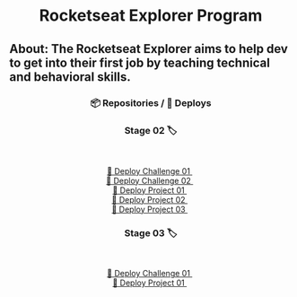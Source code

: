 <h1 align="center">Rocketseat Explorer Program</h1>

## About: **The Rocketseat Explorer aims to help dev to get into their first job by teaching technical and behavioral skills.**

<div align="center">
<h3> 📦 Repositories / 🚀 Deploys </h3>

### <h3> Stage 02 🏷 </h3>&nbsp;

<a href="https://gabriel-bueno32.github.io/explorer-rocketseat/Stage-02/Challenge-01"> 🚀 Deploy Challenge 01 </a>&nbsp; </br>
<a href="https://gabriel-bueno32.github.io/explorer-rocketseat/Stage-02/Challenge-02"> 🚀 Deploy Challenge 02 </a>&nbsp; </br>
<a href="https://gabriel-bueno32.github.io/explorer-rocketseat/Stage-02/Project-01"> 🚀 Deploy Project 01 </a>&nbsp; </br>
<a href="https://gabriel-bueno32.github.io/explorer-rocketseat/Stage-02/Project-02"> 🚀 Deploy Project 02 </a>&nbsp; </br>
<a href="https://gabriel-bueno32.github.io/explorer-rocketseat/Stage-02/Project-03"> 🚀 Deploy Project 03 </a>&nbsp; </br>
</div>

<div align="center">

### <h3> Stage 03 🏷 </h3>&nbsp;

<a href="https://gabriel-bueno32.github.io/explorer-rocketseat/Stage-03/Challenge-01"> 🚀 Deploy Challenge 01 </a>&nbsp; </br>
<a href="https://gabriel-bueno32.github.io/explorer-rocketseat/Stage-03/Project-01"> 🚀 Deploy Project 01 </a>&nbsp; </br>
</div>